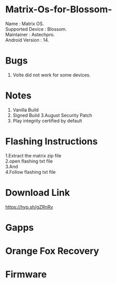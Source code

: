 # Matrix-Os-for-Blossom-

Name : Matrix OS.  
Supported Device : Blossom.  
Maintainer : Astechpro.  
Android Version : 14.   

# Bugs

1. Volte did not work for some devices.   


# Notes 

1. Vanilla Build
2. Signed Build
3.August Security Patch
4. Play integrity certified by default

# Flashing Instructions   

1.Extract the matrix zip file   
2.open flashing txt file   
3.And   
4.Follow flashing txt file 

# Download Link   

https://hyp.sh/gZRnRy  

# Gapps    



# Orange Fox Recovery 



# Firmware











